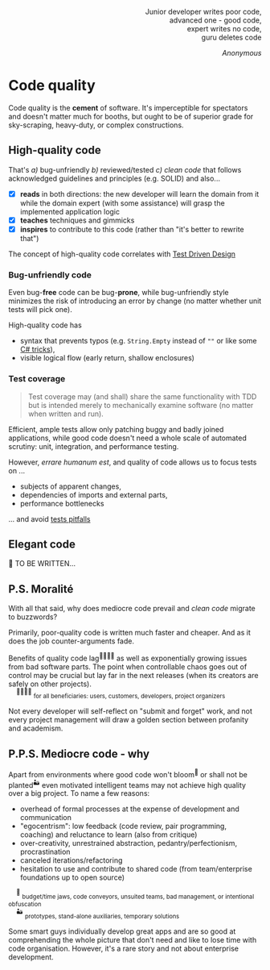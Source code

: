 <p dir="rtl">,Junior developer writes poor code<br/>
,advanced one - good code<br/>
,expert writes no code<br/>
guru deletes code<br/></p>
<p dir="rtl"><i>Anonymous</i></p>

# Code quality

Code quality is the **cement** of software. It's imperceptible for spectators and doesn't matter much for booths, but ought to be of superior grade for sky-scraping, heavy-duty, or complex constructions.

## High-quality code

That's _a)_ bug-unfriendly _b)_ reviewed/tested _c)_ _clean code_ that follows acknowledged guidelines and principles (e.g. SOLID) and also...

- [x] **reads** in both directions: the new developer will learn the domain from it while the domain expert (with some assistance) will grasp the implemented application logic
- [x] **teaches** techniques and gimmicks
- [x] **inspires** to contribute to this code (rather than "it's better to rewrite that")

The concept of high-quality code correlates with [Test Driven Design](../design/readme+/tdd-ddd.md) 

### Bug-unfriendly code

Even bug-**free** code can be bug-**prone**, while bug-unfriendly style minimizes the risk of introducing an error by change (no matter whether unit tests will pick one).

High-quality code has

+ syntax that prevents typos (e.g. `String.Empty` instead of `""` or like some [C# tricks](../../.net/readme+/deduced/cs-hints.md)),
+ visible logical flow (early return, shallow enclosures)

### Test coverage

> Test coverage may (and shall) share the same functionality with TDD but is intended merely to mechanically examine software (no matter when written and run).

Efficient, ample tests allow only patching buggy and badly joined applications, while good code doesn't need a whole scale of automated scrutiny: unit, integration, and performance testing.

However, _errare humanum est_, and quality of code allows us to focus tests on ...

+ subjects of apparent changes,
+ dependencies of imports and external parts,
+ performance bottlenecks

... and avoid [tests pitfalls](../testing/tests-pitfalls.md)

## Elegant code

🚧 TO BE WRITTEN...

## P.S. Moralité

With all that said, why does mediocre code prevail and _clean code_ migrate to buzzwords? 

Primarily, poor-quality code is written much faster and cheaper. And as it does the job counter-arguments fade.

Benefits of quality code lag<sup>:family_man_woman_boy_boy:</sup> as well as exponentially growing issues from bad software parts. The point when controllable chaos goes out of control may be crucial but lay far in the next releases (when its creators are safely on other projects).\
&nbsp;&nbsp;&nbsp;&nbsp;<sup>:family_man_woman_boy_boy:</sup>&nbsp;<sub>for all beneficiaries: users, customers, developers, project organizers</sub>

Not every developer will self-reflect on "submit and forget" work, and not every project management will draw a golden section between profanity and academism. 

## P.P.S. Mediocre code - why

Apart from environments where good code won't bloom<sup>:wilted_flower:</sup> or shall not be planted<sup>:desert:</sup> even motivated intelligent teams may not achieve high quality over a big project. To name a few reasons:

+ overhead of formal processes at the expense of development and communication  
+ "egocentrism": low feedback (code review, pair programming, coaching) and reluctance to learn (also from critique)
+ over-creativity, unrestrained abstraction, pedantry/perfectionism, procrastination
+ canceled iterations/refactoring
+ hesitation to use and contribute to shared code (from team/enterprise foundations up to open source)

&nbsp;&nbsp;&nbsp;&nbsp;<sup>:wilted_flower:</sup>&nbsp;<sub>budget/time jaws, code conveyors, unsuited teams, bad management, or intentional obfuscation</sub>\
&nbsp;&nbsp;&nbsp;&nbsp;<sup>:desert:</sup>&nbsp;<sub>prototypes, stand-alone auxiliaries, temporary solutions</sub>

Some smart guys individually develop great apps and are so good at comprehending the whole picture that don't need and like to lose time with code organisation. However, it's a rare story and not about enterprise development.

